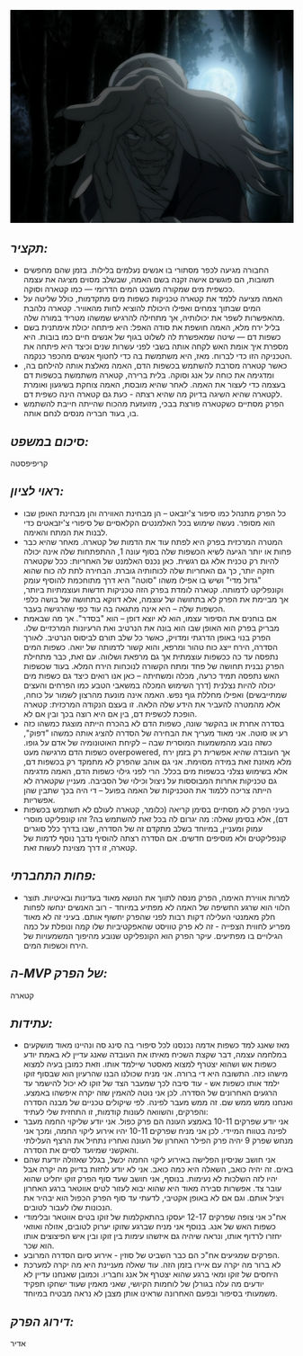 ![](images/308.png "308")
## *תקציר:*
- החבורה מגיעה לכפר מסתורי בו אנשים נעלמים בלילות. בזמן שהם מחפשים תשובות, הם פוגשים אישה זקנה בשם האמה, שבשלב מסוים מציגה את עצמה ככשפית מים שמקורה משבט המים הדרומי — כמו קטארה וסוקה.
- האמה מציעה ללמד את קטארה טכניקות כשפות מים מתקדמות, כולל שליטה על המים שבתוך צמחים ואפילו היכולת להוציא לחות מהאוויר. קטארה נלהבת מהאפשרות לשפר את יכולותיה, אך מתחילה להרגיש שמשהו מטריד במורה שלה.
- בליל ירח מלא, האמה חושפת את סודה האפל: היא פיתחה יכולת אימתנית בשם כשפות דם — שיטה שמאפשרת לה לשלוט בגוף של אנשים חיים כמו בובות. היא מספרת איך אומת האש לקחה אותה בשבי לפני עשרות שנים וכיצד היא פיתחה את הטכניקה הזו כדי לברוח. מאז, היא משתמשת בה כדי לחטוף אנשים מהכפר כנקמה.
- כאשר קטארה מסרבת להשתמש בכשפות הדם, האמה מאלצת אותה להילחם בה, ומדגימה את כוחה על אנג וסוקה. בלית ברירה, קטארה משתמשת בכשפות דם בעצמה כדי לעצור את האמה. לאחר שהיא מובסת, האמה צוחקת בשיגעון ואומרת לקטארה שהיא השיגה בדיוק מה שהיא רצתה - כעת גם קטארה הינה כשפית דם.
- הפרק מסתיים כשקטארה פורצת בבכי, מזועזעת מהכוח שהייתה חייבת להשתמש בו, בעוד חבריה מנסים לנחם אותה.

## *סיכום במשפט:*  
קריפיפסטה

## *ראוי לציון:*  
 - כל הפרק מתנהל כמו סיפור צ'יזבאט – הן מבחינת האווירה והן מבחינת האופן שבו הוא מסופר. נעשה שימוש בכל האלמנטים הקלאסיים של סיפורי צ'יזבאטים כדי לבנות את המתח והאימה.
- המטרה המרכזית בפרק היא לפתח עוד את הדמות של קטארה. מאחר שהיא כבר פחות או יותר הגיעה לשיא הכשפות שלה בסוף עונה 1, ההתפתחות שלה אינה יכולה להיות רק טכנית אלא גם רגשית. כאן נכנס האלמנט של האחריות: ככל שקטארה חזקה יותר, כך גם האחריות שלה לכוחותיה גוברת. הבחירה לתת לה כוח שהוא "גדול מדי" ושיש בו אפילו משהו "סוטה" היא דרך מתוחכמת להוסיף עומק וקונפליקט לדמותה. קטארה לומדת בפרק הזה טכניקות חדשות ועוצמתיות ביותר, אך מביימת את הפרק לא בתחושה של עוצמה, אלא דווקא בתחושה של בושה כלפי הכשפות שלה – היא אינה מתגאה בה עוד כפי שהרגישה בעבר.
- אם בוחנים את הסיפור עצמו, הוא לא יוצא דופן – הוא "בסדר". אך מה שבאמת מבריק בפרק הוא האופן שבו הוא בונה את הנרטיב ואת הרעיונות המרכזיים שלו. הפרק בנוי באופן הדרגתי ומדויק, כאשר כל שלב תורם לביסוס הנרטיב. לאורך הסדרה, הירח ייצג כוח טהור ומרפא, והוא קשור לדמותה של יואה. כשפות המים נתפסה עד כה ככשפות עוצמתית אך גם מרפאת ושלווה. עם זאת, כבר מתחילת הפרק נבנית תחושה של פחד ומתח הקשורה לנוכחות הירח המלא. בעוד שכשפות האש נתפסה תמיד כרעה, מכלה ומשחיתה – כאן אנו רואים כיצד גם כשפות מים יכולה להיות נצלנית (דרך השימוש המכלה במשאבי הטבע כמו הפרחים והעצים שמתייבשים) ואפילו מחללת גוף נפש. האמה אינה מונעת מהרצון לשמור על כוחה, אלא מהמטרה להעביר את הידע שלה הלאה. זו בעצם הנקודה המרכזית: קטארה הופכת לכשפית דם, בין אם היא רוצה בכך ובין אם לא.
- בסדרה אחרת או בהקשר שונה, כשפות הדם לא בהכרח הייתה מוצגת כמשהו כזה רע או סוטה. אני מאוד מעריך את הבחירה של הסדרה להציג אותה כמשהו "דפוק", כשזה נובע מהמשמעות המוסרית שבה – לקיחת האוטונומיה של אדם על גופו. כשפות הדם מרגישה מעט overpowered, אך העובדה שהיא אפשרית רק בזמן ירח מלא מאזנת זאת במידה מסוימת. אני גם אוהב שהפרק לא מתמקד רק בכשפות דם, אלא בשימוש נצלני בכשפות מים בכלל. הרי לפני גילוי כשפות הדם, האמה מדגימה גם טכניקות אחרות המבוססות על ניצול וכילוי של הסביבה. מעניין שקטארה לא הייתה צריכה ללמוד את הטכניקות של האמה בפועל – די היה בכך שתבין שהן אפשריות.
- בעיני הפרק לא מסתיים בסימן קריאה (כלומר, קטארה לעולם לא תשתמש בכשפות דם), אלא בסימן שאלה: מה יגרום לה בכל זאת להשתמש בה? זהו קונפליקט מוסרי עמוק ומעניין, במיוחד בשלב מתקדם זה של הסדרה, שבו בדרך כלל סוגרים קונפליקטים ולא מוסיפים חדשים. אם הסדרה רצתה להוסיף נדבך נוסף לדמות של קטארה, זו דרך מצוינת לעשות זאת.

## *פחות התחברתי:*
- למרות אווירת האימה, הפרק מנסה לתווך את הנושא מאוד בעדינות ובאיטיות. תוצר הלווי הוא שרגע החשיפה של האמה לא מפתיע במיוחד - רוב האנשים ינחשו לפחות חלק מאמנטי העלילה דקות רבות לפני שהפרק יחשוף אותם. בעיני זה לא מאוד מפריע לחווית הצפייה - זה לא פרק טוויסט שהאפקטיביות שלו קמה ונופלת על כמה הגילויים בו מפתיעים. עיקר הפרק הוא הקונפליקט שנובע מהיפוך המשמעויות של הירח וכשפות המים.

## *ה-MVP של הפרק:*  
קטארה

## *עתידות:*
 - מאז שאנג למד כשפות אדמה נכנסנו לכל סיפורי בה סינג סה ונהיינו מאוד מושקעים במלחמה עצמה, דבר שקצת השכיח מאיתו את העובדה שאנג עדיין לא באמת יודע כשפות אש ושהוא יצטרף למצוא מאסטר שיילמד אותו. וזאת כמובן בעיה למצוא מישהו כזה. התשובה היא די ברורה. אני מניח שכולנו הבנו שהרעיון הוא שבסוף זוקו ילמד אותו כשפות אש - עוד סיבה לכך שמעבר הצד של זוקו לא יכול להישמר עד הרגעים האחרונים של הסדרה. לכן אני נוטה להאמין שזה יקרה איפשהו באמצע. ואנחנו ממש ממש שם. זה ממש מעבר לפינה. לפי שיקולים טכניים של מבנה הסדרה והפרקים, והשוואה לעונות קודמות, זו התחזית שלי לעתיד: 
 - אני יודע שפרקים 10-11 באמצע העונה הם פרק כפול. אני יודע שליקוי החמה מעבר לפינה בטווח המיידי. לכן אני מניח שפרקים 10-11 יהיו אירוע ליקוי החמה, ומכך אני מנחש שפרק 9 יהיה פרק הפילר האחרון של העונה ואחריו נתחיל את הרצף העלילתי והאקשני שמיועד לסיים את הסדרה.
 - אני חושב שניסיון הפלישה באירוע ליקוי החמה יכשל, בגלל שאזולה יודעת שהם באים. זה יהיה כואב, השאלה היא כמה כואב. אני לא יודע לחזות בדיוק מה יקרה אבל יהיו לזה השלכות לא נעימות. בנוסף, אני חושב שעד סוף הפרק זוקו יחליט שהוא עובר צד. אפשרות סבירה מאוד היא שהוא יבוא לעזור לטים אווטאר ברגע האחרון ויציל אותם. וגם אם לא באופן אקטיבי, לדעתי עד סוף הפרק הכפול הוא יבהיר את הנכונות שלו לעבור לטובים.
 - אח"כ אני צופה שפרקים 12-17 יעסקו בהתאקלמות של זוקו בטים אווטאר ובלימודי כשפות האש של אנג. בנוסף אני מניח שברגע שזוקו יערוק לטובים, אזולה ואוזאי יחזרו לרדוף אותו, ונראה שיהיה גם איזשהו עימות בין זוקו ובין איש הפיצוצים אותו הוא שכר.
 - הפרקים שמגיעים אח"כ הם כבר השביט של סוזין - אירוע סיום הסדרה המרובע.
 - לא ברור מה יקרה עם איירו בזמן הזה. עוד שאלה מעניינת היא מה יקרה למערכת היחסים של זוקו ומאי ברגע שהוא יצטרף אל אנג וחבריו. וכמובן שאנחנו עדיין לא יודעים מה עלה בגורלן של לוחמות הקיושי, שאני מאמין שעוד ישחקו תפקיד משמעותי בסיפור ובפעם האחרונה שראינו אותן מצבן לא נראה מבטיח במיוחד.

## *דירוג הפרק:*  
אדיר